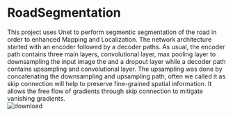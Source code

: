 # RoadSegmentation

This project uses Unet to perform segmentic segmentation of the road in order to enhanced Mapping and Localization.
The network architecture started with an encoder followed by a decoder paths. 
As usual, the encoder path contains three main layers, convolutional layer, max pooling layer to downsampling the input image the and a dropout layer while a 
decoder path contains upsampling and convolutional layer. The upsampling was done by concatenating the downsampling and upsampling path, often we called it as
skip connection will help to  preserve fine-grained spatial information. It allows the free flow of gradients through skip connection to mitigate vanishing gradients.  
![download](https://github.com/R3AlL3nGz3i/RoadSegmentation/assets/85697619/b8b5b996-0b32-4471-b5fc-6e77aecb2585)
